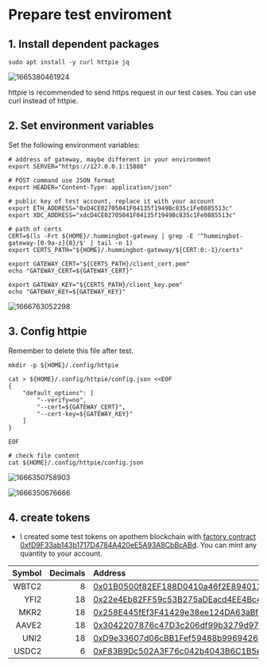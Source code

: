 # Prepare test enviroment

## 1. Install dependent packages

```shell
sudo apt install -y curl httpie jq
```

![1665380461924](https://user-images.githubusercontent.com/7695325/194804452-4490db01-2ac8-4011-a46d-2b7086cc2706.png)

httpie is recommended to send https request in our test cases. You can use curl instead of httpie.

## 2. Set environment variables

Set the following environment variables:

```shell
# address of gateway, maybe different in your environment
export SERVER="https://127.0.0.1:15888"

# POST command use JSON format
export HEADER="Content-Type: application/json"

# public key of test account, replace it with your account
export ETH_ADDRESS="0xD4CE02705041F04135f1949Bc835c1Fe0885513c"
export XDC_ADDRESS="xdcD4CE02705041F04135f1949Bc835c1Fe0885513c"

# path of certs
CERT=$(ls -Frt ${HOME}/.hummingbot-gateway | grep -E '^hummingbot-gateway-[0-9a-z]{8}/$' | tail -n 1)
export CERTS_PATH="${HOME}/.hummingbot-gateway/${CERT:0:-1}/certs"

export GATEWAY_CERT="${CERTS_PATH}/client_cert.pem"
echo "GATEWAY_CERT=${GATEWAY_CERT}"

export GATEWAY_KEY="${CERTS_PATH}/client_key.pem"
echo "GATEWAY_KEY=${GATEWAY_KEY}"
```

![1666763052298](https://user-images.githubusercontent.com/7695325/197944504-c248f81c-61eb-484f-aa69-eb8388b22d16.png)

## 3. Config httpie

Remember to delete this file after test.

```shell
mkdir -p ${HOME}/.config/httpie

cat > ${HOME}/.config/httpie/config.json <<EOF
{
    "default_options": [
        "--verify=no",
        "--cert=${GATEWAY_CERT}",
        "--cert-key=${GATEWAY_KEY}"
    ]
}

EOF

# check file content
cat ${HOME}/.config/httpie/config.json
```

![1666350758903](https://user-images.githubusercontent.com/7695325/197183081-1466c81c-f74b-4645-8850-07211bf8389e.png)

![1666350676666](https://user-images.githubusercontent.com/7695325/197182863-0786dd56-7097-4b2f-a010-b2228805da64.png)

## 4. create tokens

-   I created some test tokens on apothem blockchain with [factory contract 0xfD9F33ab143b1717D4784A420eE5A93A8CbBcABd](https://explorer.apothem.network/address/xdcfD9F33ab143b1717D4784A420eE5A93A8CbBcABd#readContract). You can mint any quantity to your account.

| Symbol | Decimals | Address                                                                                                                                         |
| -----: | -------: | :---------------------------------------------------------------------------------------------------------------------------------------------- |
|  WBTC2 |        8 | [0x01B0500f82EF188D0410a46f2E8940133E213e83](https://explorer.apothem.network/address/xdc01b0500f82ef188d0410a46f2e8940133e213e83#readContract) |
|   YFI2 |       18 | [0x22e4Eb82FF59c53B275aDEacd4EE4Bc47fc4f16d](https://explorer.apothem.network/address/xdc22e4Eb82FF59c53B275aDEacd4EE4Bc47fc4f16d#readContract) |
|   MKR2 |       18 | [0x258E445fEf3F41429e38ee124DA63aBfb08edc70](https://explorer.apothem.network/address/xdc258E445fEf3F41429e38ee124DA63aBfb08edc70#readContract) |
|  AAVE2 |       18 | [0x3042207876c47D3c206df99b3279d97813B34Ea1](https://explorer.apothem.network/address/xdc3042207876c47D3c206df99b3279d97813B34Ea1#readContract) |
|   UNI2 |       18 | [0xD9e33607d06cBB1Fef59488b9969426b10F310B8](https://explorer.apothem.network/address/xdcD9e33607d06cBB1Fef59488b9969426b10F310B8#readContract) |
|  USDC2 |        6 | [0xF83B9Dc502A3F76c042b4043B6C1B5eBBE574389](https://explorer.apothem.network/address/xdcF83B9Dc502A3F76c042b4043B6C1B5eBBE574389#readContract) |
